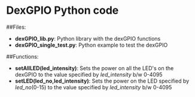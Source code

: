 # DexGPIO Python code

##Files:
* **dexGPIO_lib.py**:	Python library with the dexGPIO functions
* **dexGPIO_single_test.py**:	Python example to test the dexGPIO

##Functions:
* **setAllLED(led_intensity)**:	Sets the power on all the LED's on the dexGPIO to the value specified by *led_intensity* b/w 0-4095
* **setLED(led_no,led_intensity)**:	Sets the power on the LED specified by *led_no*(0-15) to the value specified by *led_intensity* b/w 0-4095

